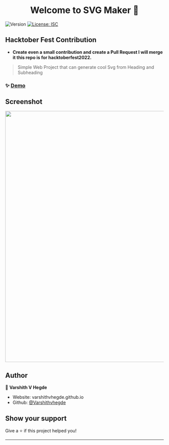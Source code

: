 <h1 align="center">Welcome to SVG Maker 👋</h1>
<p>
  <img alt="Version" src="https://img.shields.io/badge/version-1.0.0-blue.svg?cacheSeconds=2592000" />
  <a href="#" target="_blank">
    <img alt="License: ISC" src="https://img.shields.io/badge/License-ISC-yellow.svg" />
  </a>
</p>

## Hacktober Fest Contribution
- **Create even a small contribution and create a Pull Request I will merge it this repo is for hacktoberfest2022.**

> Simple Web Project that can generate cool Svg from Heading and Subheading

### ✨ [Demo](https://varshithvhegde.me/svgmaker/)

## Screenshot  
<img src="https://user-images.githubusercontent.com/80502833/183860529-0e7e8fbb-3370-41d2-86d8-edaa81ce2017.png" width=800px/>

## Author

👤 **Varshith V Hegde**

* Website: varshithvhegde.github.io
* Github: [@Varshithvhegde](https://github.com/Varshithvhegde)
## Show your support

Give a ⭐️ if this project helped you!

***

